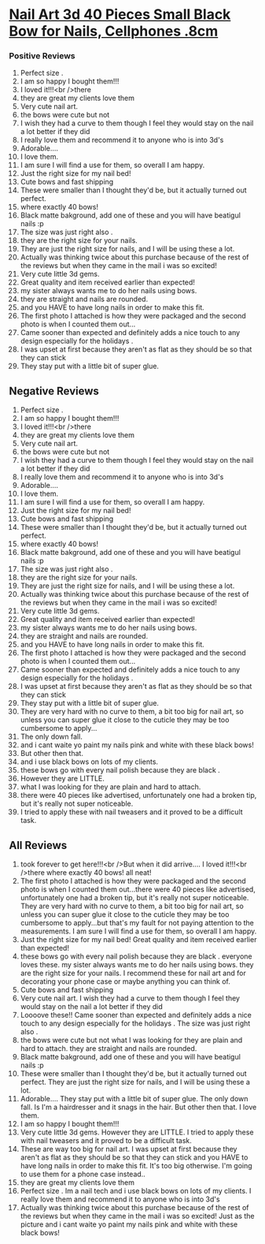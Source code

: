 # [Nail Art 3d 40 Pieces Small Black Bow for Nails, Cellphones .8cm](https://products.checkmycream.com/products/Nail-Art-3d-40-Pieces-Small-Black-Bow-for-Nails-Cellphones-.8cm.html)

### Positive Reviews

<ol>
      <li>Perfect size .</li>
      <li>I am so happy I bought them!!!</li>
      <li>I loved it!!!&lt;br /&gt;there</li>
      <li>they are great my clients love them</li>
      <li>Very cute nail art.</li>
      <li>the bows were cute but not</li>
      <li>I wish they had a curve to them though I feel they would stay on the nail a lot better if they did</li>
      <li>I really love them and recommend it to anyone who is into 3d&#x27;s</li>
      <li>Adorable....</li>
      <li>I love them.</li>
      <li>I am sure I will find a use for them, so overall I am happy.</li>
      <li>Just the right size for my nail bed!  </li>
      <li>Cute bows and fast shipping</li>
      <li>These were smaller than I thought they&#x27;d be, but it actually turned out perfect.</li>
      <li>where exactly 40 bows!</li>
      <li>Black matte bakground, add one of these and you will have beatigul nails :p</li>
      <li>The size was just right also .</li>
      <li>they are the right size for your nails.</li>
      <li>They are just the right size for nails, and I will be using these a lot.</li>
      <li>Actually was thinking twice about this purchase because of the rest of the reviews but when they came in the mail i was so excited!</li>
      <li>Very cute little 3d gems.</li>
      <li>Great quality and item received earlier than expected!</li>
      <li>my sister always wants me to do her nails using bows.</li>
      <li>they are straight and nails are rounded.</li>
      <li>and you HAVE to have long nails in order to make this fit.</li>
      <li>The first photo I attached is how they were packaged and the second photo is when I counted them out...</li>
      <li>Came sooner than expected and definitely adds a nice touch to any design especially for the holidays .</li>
      <li>I was upset at first because they aren&#x27;t as flat as they should be so that they can stick</li>
      <li>They stay put with a little bit of super glue.  </li>
</ol>


<h2>Negative Reviews</h2>
<ol>
<li> Perfect size .</li>
<li> I am so happy I bought them!!!</li>
<li> I loved it!!!&lt;br /&gt;there</li>
<li> they are great my clients love them</li>
<li> Very cute nail art.</li>
<li> the bows were cute but not</li>
<li> I wish they had a curve to them though I feel they would stay on the nail a lot better if they did</li>
<li> I really love them and recommend it to anyone who is into 3d&#x27;s</li>
<li> Adorable....</li>
<li> I love them.</li>
<li> I am sure I will find a use for them, so overall I am happy.</li>
<li> Just the right size for my nail bed!  </li>
<li> Cute bows and fast shipping</li>
<li> These were smaller than I thought they&#x27;d be, but it actually turned out perfect.</li>
<li> where exactly 40 bows!</li>
<li> Black matte bakground, add one of these and you will have beatigul nails :p</li>
<li> The size was just right also .</li>
<li> they are the right size for your nails.</li>
<li> They are just the right size for nails, and I will be using these a lot.</li>
<li> Actually was thinking twice about this purchase because of the rest of the reviews but when they came in the mail i was so excited!</li>
<li> Very cute little 3d gems.</li>
<li> Great quality and item received earlier than expected!</li>
<li> my sister always wants me to do her nails using bows.</li>
<li> they are straight and nails are rounded.</li>
<li> and you HAVE to have long nails in order to make this fit.</li>
<li> The first photo I attached is how they were packaged and the second photo is when I counted them out...</li>
<li> Came sooner than expected and definitely adds a nice touch to any design especially for the holidays .</li>
<li> I was upset at first because they aren&#x27;t as flat as they should be so that they can stick</li>
<li> They stay put with a little bit of super glue.  </li>
<li> They are very hard with no curve to them, a bit too big for nail art, so unless you can super glue it close to the cuticle they may be too cumbersome to apply...</li>
<li> The only down fall.</li>
<li> and i cant waite yo paint my nails pink and white with these black bows!</li>
<li> But other then that.</li>
<li> and i use black bows on lots of my clients.  </li>
<li> these bows go with every nail polish because they are black .</li>
<li> However they are LITTLE.</li>
<li> what I was looking for they are plain and hard to attach.</li>
<li> there were 40 pieces like advertised, unfortunately one had a broken tip, but it&#x27;s really not super noticeable.</li>
<li> I tried to apply these with nail tweasers and it proved to be a difficult task.</li>
</ol>

<h2>All Reviews</h2>

<ol>
    <li> took forever to get here!!!&lt;br /&gt;But when it did arrive.... I loved it!!!&lt;br /&gt;there where exactly 40 bows! all neat!</li>
    <li> The first photo I attached is how they were packaged and the second photo is when I counted them out...there were 40 pieces like advertised, unfortunately one had a broken tip, but it&#x27;s really not super noticeable. They are very hard with no curve to them, a bit too big for nail art, so unless you can super glue it close to the cuticle they may be too cumbersome to apply...but that&#x27;s my fault for not paying attention to the measurements. I am sure I will find a use for them, so overall I am happy.</li>
    <li> Just the right size for my nail bed!  Great quality and item received earlier than expected!</li>
    <li> these bows go with every nail polish because they are black . everyone loves these. my sister always wants me to do her nails using bows. they are the right size for your nails. I recommend these for nail art and for decorating your phone case or maybe anything you can think of.</li>
    <li> Cute bows and fast shipping</li>
    <li> Very cute nail art. I wish they had a curve to them though I feel they would stay on the nail a lot better if they did</li>
    <li> Loooove these!! Came sooner than expected and definitely adds a nice touch to any design especially for the holidays . The size was just right also .</li>
    <li> the bows were cute but not what I was looking for they are plain and hard to attach. they are straight and nails are rounded.</li>
    <li> Black matte bakground, add one of these and you will have beatigul nails :p</li>
    <li> These were smaller than I thought they&#x27;d be, but it actually turned out perfect. They are just the right size for nails, and I will be using these a lot.</li>
    <li> Adorable.... They stay put with a little bit of super glue.  The only down fall. Is I&#x27;m a hairdresser and it snags in the hair. But other then that. I love them.</li>
    <li> I am so happy I bought them!!!</li>
    <li> Very cute little 3d gems. However they are LITTLE. I tried to apply these with nail tweasers and it proved to be a difficult task.</li>
    <li> These are way too big for nail art. I was upset at first because they aren&#x27;t as flat as they should be so that they can stick and you HAVE to have long nails in order to make this fit. It&#x27;s too big otherwise. I&#x27;m going to use them for a phone case instead..</li>
    <li> they are great my clients love them</li>
    <li> Perfect size . Im a nail tech and i use black bows on lots of my clients.  I really love them and recommend it to anyone who is into 3d&#x27;s</li>
    <li> Actually was thinking twice about this purchase because of the rest of the reviews but when they came in the mail i was so excited! Just as the picture and i cant waite yo paint my nails pink and white with these black bows!</li>
</ol>




